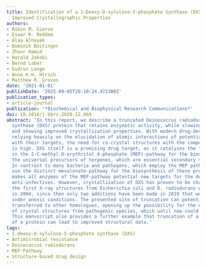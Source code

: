 ```yaml
---
title: Identification of a 1-Deoxy-D-xylulose-5-phosphate Synthase (DXS) Mutant with
  Improved Crystallographic Properties
authors:
- Robin M. Gierse
- Eswar R. Reddem
- Alaa Alhayek
- Dominik Baitinger
- Zhoor Hamid
- Harald Jakobi
- Bernd Laber
- Gudrun Lange
- Anna K.H. Hirsch
- Matthew R. Groves
date: '2021-01-01'
publishDate: '2025-09-05T20:10:24.472300Z'
publication_types:
- article-journal
publication: '*Biochemical and Biophysical Research Communications*'
doi: 10.1016/j.bbrc.2020.12.069
abstract: 'In this report, we describe a truncated Deinococcus radiodurans 1-deoxy-D-xylulose-5-phosphate
  synthase (DXS) protein that retains enzymatic activity, while slowing protein degradation
  and showing improved crystallization properties. With modern drug-design approaches
  relying heavily on the elucidation of atomic interactions of potential new drugs
  with their targets, the need for co-crystal structures with the compounds of interest
  is high. DXS itself is a promising drug target, as it catalyzes the first reaction
  in the 2-C-methyl-D-erythritol 4-phosphate (MEP)-pathway for the biosynthesis of
  the universal precursors of terpenes, which are essential secondary metabolites.
  In contrast to many bacteria and pathogens, which employ the MEP pathway, mammals
  use the distinct mevalonate-pathway for the biosynthesis of these precursors, which
  makes all enzymes of the MEP-pathway potential new targets for the development of
  anti-infectives. However, crystallization of DXS has proven to be challenging: while
  the first X-ray structures from Escherichia coli and D. radiodurans were solved
  in 2004, since then only two additions have been made in 2019 that were obtained
  under anoxic conditions. The presented site of truncation can potentially also be
  transferred to other homologues, opening up the possibility for the determination
  of crystal structures from pathogenic species, which until now could not be crystallized.
  This manuscript also provides a further example that truncation of a variable region
  of a protein can lead to improved structural data.'
tags:
- 1-deoxy-D-xylulose-5-phosphate synthase (DXS)
- Antimicrobial resistance
- Deinococcus radiodurans
- MEP-Pathway
- Structure-based drug design
---
```

